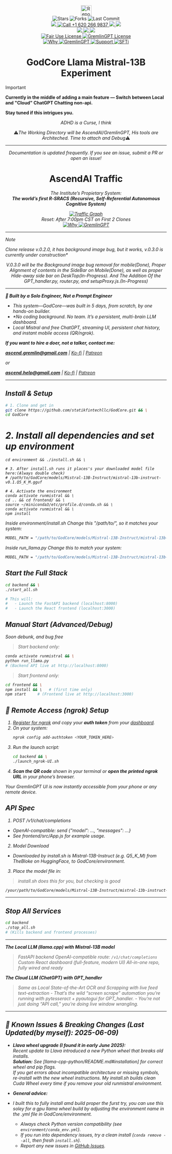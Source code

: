 <div align="center">
  <img  
	  src="https://raw.githubusercontent.com/KDK-Grim/WorkFlowRepo-Mirror/master/docs/ticker-bot/ticker.gif" 
  alt="Repo Ticker Stats" 
  style="height:33px;" />
<div align="center"> 
  <img src="https://img.shields.io/github/stars/statikfintechllc/GodCore?style=social" alt="Stars"/>
  <img src="https://img.shields.io/github/forks/statikfintechllc/GodCore?style=social" alt="Forks"/>
  <img src="https://img.shields.io/github/last-commit/statikfintechllc/GodCore?style=social" alt="Last Commit"/>
</div>

<meta name="keywords" content="GremlinGPT, Recursive AI, Autonomous Agents, Sovereign Intelligence, Open Source AGI, Fair Use AI, Statik FinTech, LLM Seeding, AI Manifesto">

<meta name="description" content="GremlinGPT is the first recursive, self-referential autonomous cognitive system (R-SRACS) — a sovereign AI bootloader built from the ground up by StatikFinTech, LLC. No API keys. No permission. Just evolution.">
  
  <!-- Contact -->
<div align="center"> 
<a 
href="tel:+16202669837">
  <img src="https://img.shields.io/badge/Call-black?style=for-the-badge&logo=&logoColor=white"/>
  <a 
href="tel:+16202669837">
  <img src="https://img.shields.io/badge/+1%20620%20266%209837-darkred?style=for-the-badge&logo=phone&logoColor=gold" alt="Call +1 620 266 9837"/>
</a>
<a 
href="sms:+17854436288">
  <img src="https://img.shields.io/badge/SMS-black?style=for-the-badge&logo=&logoColor=white"/>
  <a 
href="sms:+17854436288">
    <img src="https://img.shields.io/badge/+1%20785%20443%206288-darkred?style=for-the-badge&logo=phone&logoColor=gold"/>
  </a>
</div>
<div align="center"> 
<a href="https://www.gmail.com">
  <img src="https://img.shields.io/badge/Ask-black?style=for-the-badge&logo=dragon&logoColor=gold"/>
  <a href="mailto:ascend.gremlin@gmail.com">
    <img src="https://img.shields.io/badge/Gremlin-darkred?style=for-the-badge&logo=gmail&logoColor=gold"/>
  </a>
  <a href="mailto:ascend.help@gmail.com">
    <img src="https://img.shields.io/badge/Help-darkred?style=for-the-badge&logo=gmail&logoColor=gold"/>
  </a>
  </div>

<div align="center">
  <a
href="https://github.com/statikfintechllc/GodCore/blob/master/LICENSE">
    <img src="https://img.shields.io/badge/OPEN%20USE-black?style=for-the-badge&logo=dragon&logoColor=gold" alt="Fair Use License"/>
  </a>
  <a href="https://github.com/statikfintechllc/GodCore/blob/master/LICENSE">
    <img src="https://img.shields.io/badge/GODCORE%20v.0.2.0-darkred?style=for-the-badge&logo=dragon&logoColor=gold" alt="GremlinGPT License"/>
  </a>
</div>

<div align="center">
  <a
href="https://github.com/statikfintechllc/GodCore/blob/master/About Us/WHY_GREMLINGPT.md">
    <img src="https://img.shields.io/badge/Why-black?style=for-the-badge&logo=dragon&logoColor=gold" alt="Why"/>
  </a>
  <a href="https://github.com/statikfintechllc/GodCore/blob/master/About Us/WHY_GREMLINGPT.md">
    <img src="https://img.shields.io/badge/SFTi-darkred?style=for-the-badge&logo=dragon&logoColor=gold" alt="GremlinGPT"/>
  </a>
  <a 
  href="https://ko-fi.com/statikfintech_llc">
    <img src="https://img.shields.io/badge/Support-black?style=for-the-badge&logo=dragon&logoColor=gold" alt="Support"/>
  </a>
  <a href="https://patreon.com/StatikFinTech_LLC?utm_medium=unknown&utm_source=join_link&utm_campaign=creatorshare_creator&utm_content=copyLink">
    <img src="https://img.shields.io/badge/SFTi-darkred?style=for-the-badge&logo=dragon&logoColor=gold" alt="SFTi"/>
  </a>
  
# GodCore Llama Mistral-13B Experiment

</div>

</div>

> [!IMPORTANT]
>
>**Currently in the middle of adding a main feature — Switch between Local and "Cloud" ChatGPT Chatting non-api.**
> 
> **Stay tuned if this intrigues you.**


<div align="center"> 

*ADHD is a Curse, I think*

⚠️*The Working Directory will be AscendAI/GremlinGPT, His tools are Architeched. Time to attach and Debug*⚠️

---

*Documentation is updated frequently. If you see an issue, submit a PR or open an issue!*

</div>

<h1 align="center">AscendAI Traffic</h1>
<div align="center">
  <em>
    
  The Institute’s Propietary System:  
  **The world’s first *R‑SRACS* (Recursive, Self-Referential Autonomous Cognitive System)**</h1>
    
  <em>
<div align="center">
  <a href="https://raw.githubusercontent.com/statikfintechllc/AscendAI/master/About US/">
  <img src="https://raw.githubusercontent.com/KDK-Grim/WorkFlowRepo-Mirror/master/docs/graph/traffic_graph.png" alt="Traffic Graph" />
  </a>
</div>
  
<div align="center">
  <em>
Reset: After 7:00pm CST on First 2 Clones
  </em>
</div>
</div>
<div align="center">
  <a
href="https://github.com/statikfintechllc/AscendDocs_of_GovSeverance">
    <img src="https://img.shields.io/badge/Learn-black?style=for-the-badge&logo=dragon&logoColor=gold" alt="Why"/>
  </a>
  <a href="https://github.com/statikfintechllc/AscendDocs_of_GovSeverance">
    <img src="https://img.shields.io/badge/Why-darkred?style=for-the-badge&logo=dragon&logoColor=gold" alt="GremlinGPT"/>
  </a>
</div>

---

> [!NOTE]
>
>Clone release v.0.2.0, it has background image bug, but it works, v.0.3.0 is currently under construction*

<div align="center">

  *V.0.3.0 will be the Background image bug removal for mobile(Done), Proper Alignment of contents in the SideBar on Mobile(Done), as well as proper Hide-away side bar on DeskTop(In-Progress). And The Addition Of the GPT_handler.py, router.py, and setupProxy.js.(In-Progress)*

</div>

---

**🚀 Built by a Solo Engineer, Not a Prompt Engineer**

- *This system—GodCore—was built in 5 days, from scratch, by one hands-on builder.*
- *No coding background. No team. It’s a persistent, multi-brain LLM dashboard.
- *Local Mistral and free ChatGPT, streaming UI, persistent chat history, and instant mobile access (QR/ngrok).*

**If you want to hire a doer, not a talker, contact me:**

**ascend.gremlin@gmail.com** | *[Ko-fi](https://ko-fi.com/statikfintech_llc)* | *[Patreon](https://patreon.com/StatikFinTech_LLC?utm_medium=unknown&utm_source=join_link&utm_campaign=creatorshare_creator&utm_content=copyLink)*

or

**ascend.help@gmail.com** | *[Ko-fi](https://ko-fi.com/statikfintech_llc)* | *[Patreon](https://patreon.com/StatikFinTech_LLC?utm_medium=unknown&utm_source=join_link&utm_campaign=creatorshare_creator&utm_content=copyLink)*

---

## **Install & Setup**

```bash
# 1. Clone and get in
git clone https://github.com/statikfintechllc/GodCore.git && \
cd GodCore
```

# 2. Install all dependencies and set up environment

```
cd environment && ./install.sh && \

# 3. After install.sh runs it places's your downloaded model file here:(Always double check)
# /path/to/GodCore/models/Mistral-13B-Instruct/mistral-13b-instruct-v0.1.Q5_K_M.gguf

# 4. Activate the environment
conda activate runmistral && \
cd .. && cd frontend/ && \
source ~/miniconda3/etc/profile.d/conda.sh && \
conda activate runmistral && \
npm install
```

*Inside environment/install.sh Change this "/path/to/", so it matches your system:*

```bash
MODEL_PATH = "/path/to/GodCore/models/Mistral-13B-Instruct/mistral-13b-instruct-v0.1.Q5_K_M.gguf"          #CHANGE ME
```

*Inside run_llama.py Change this to match your system:*

```bash
MODEL_PATH = "/path/to/GodCore/models/Mistral-13B-Instruct/mistral-13b-instruct-v0.1.Q5_K_M.gguf"          #CHANGE ME
```

## **Start the Full Stack**

```bash
cd backend && \
./start_all.sh

# This will:
#   - Launch the FastAPI backend (localhost:8000)
#   - Launch the React frontend (localhost:3000)
```

## **Manual Start** *(Advanced/Debug)*
*Soon debunk, and bug free*

> Start backend only:

```bash
conda activate runmistral && \
python run_llama.py
# (Backend API live at http://localhost:8000)
```

> Start frontend only:

```bash
cd frontend && \
npm install && \   # (first time only)
npm start     # (Frontend live at http://localhost:3000)
```

## 📡 Remote Access (ngrok) Setup

1. [Register for ngrok](https://ngrok.com/) and copy your **auth token** from your [dashboard](https://dashboard.ngrok.com/get-started/your-authtoken).
2. On your system:
    ```sh
    ngrok config add-authtoken <YOUR_TOKEN_HERE>
    ```
3. Run the launch script:
    ```sh
    cd backend && \
    ./launch_ngrok-UI.sh
    ```
4. **Scan the QR code** shown in your terminal or **open the printed ngrok URL** in your phone’s browser.

Your GremlinGPT UI is now instantly accessible from your phone or any remote device.

## **API Spec**
1. POST /v1/chat/completions
- OpenAI-compatible: send {"model": ..., "messages": ...}
- See frontend/src/App.js for example usage.

2. Model Download
- Downloaded by install.sh is Mistral-13B-Instruct (e.g. Q5_K_M) from TheBloke on HuggingFace, to GodCore/environment.

3. Place the model file in:
> *install.sh does this for you, but checking is good*
```bash
/your/path/to/GodCore/models/Mistral-13B-Instruct/mistral-13b-instruct-v0.1.Q5_K_M.gguf
```

---

## **Stop All Services**

```bash
cd backend
./stop_all.sh
# (Kills backend and frontend processes)
```

---

**The Local LLM (llama.cpp) with Mistral-13B model**
> FastAPI backend
> OpenAI-compatible route: `/v1/chat/completions`
> Custom React dashboard (full-feature, modern UI)
> All-in-one repo, fully wired and ready

**The Cloud LLM (ChatGPT) with GPT_handler**
> Same as Local
> State-of-the-Art OCR and Scrapping with live feed text-extraction
>     - That’s the wild “screen scrape” automation you’re running with pytesseract + pyautogui for GPT_handler.
>     - You’re not just doing “API call,” you’re doing live window wrangling.

---

## 🚨 Known Issues & Breaking Changes (Last Updated(by myself): 2025-06-09)

- **Llava wheel upgrade (I found it in early June 2025):**  
  Recent update to Llava introduced a new Python wheel that breaks old installs.  
  **Solution:** See [llama-cpp-python/README.md#installation] for correct wheel and pip flags.  
  _If you get errors about incompatible architecture or missing symbols, re-install with the new wheel instructions. My install.sh builds clean Cuda Wheel every time if you remove your old runmistral environment._

- **General advice:**
- I built this to fully install amd build proper the furst try, you can use this soley for a gpu llama wheel build by adjusting the environment name in the .yml file in GodCore/environment.
  - Always check Python version compatibility (see `environment/conda_env.yml`).
  - If you run into dependency issues, try a clean install (`conda remove --all`, then fresh `install.sh`).
  - Report any new issues in [GitHub Issues](https://github.com/statikfintechllc/GodCore/issues).
